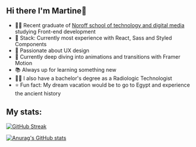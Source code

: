 ## Hi there I'm Martine👋
- 👩‍🎓 Recent graduate of [Noroff school of technology and digital media](https://www.noroff.no/) studying Front-end development
- 🥞 Stack: Currently most experience with React, Sass and Styled Components
- 📱 Passionate about UX design
- :pencil: Currently deep diving into animations and transitions with Framer Motion
- 📚 Always up for learning something new
- 👩‍⚕️ I also have a bachelor's degree as a Radiologic Technologist
- :star: Fun fact: My dream vacation would be to go to Egypt and experience the ancient history

## My stats:

[![GitHub Streak](https://streak-stats.demolab.com/?user=martineleirvik&theme=dracula)](https://git.io/streak-stats)

[![Anurag's GitHub stats](https://github-readme-stats.vercel.app/api?username=martineleirvik&theme=dracula&show_icons=true)](https://github.com/anuraghazra/github-readme-stats)
